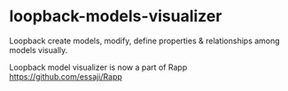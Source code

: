 # loopback-models-visualizer
Loopback create models, modify, define properties &amp; relationships among models visually. 

Loopback model visualizer is now a part of Rapp https://github.com/essaji/Rapp
